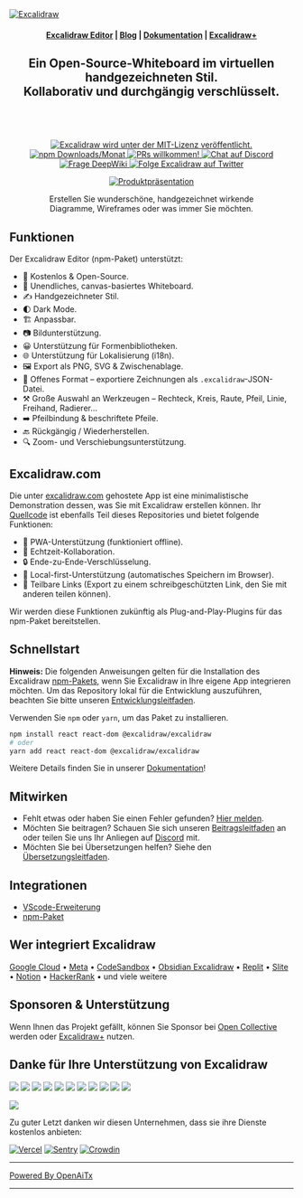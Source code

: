 <a href="https://excalidraw.com/" target="_blank" rel="noopener">
  <picture>
    <source media="(prefers-color-scheme: dark)" alt="Excalidraw" srcset="https://excalidraw.nyc3.cdn.digitaloceanspaces.com/github/excalidraw_github_cover_2_dark.png" />
    <img alt="Excalidraw" src="https://excalidraw.nyc3.cdn.digitaloceanspaces.com/github/excalidraw_github_cover_2.png" />
  </picture>
</a>

<h4 align="center">
  <a href="https://excalidraw.com">Excalidraw Editor</a> |
  <a href="https://plus.excalidraw.com/blog">Blog</a> |
  <a href="https://docs.excalidraw.com">Dokumentation</a> |
  <a href="https://plus.excalidraw.com">Excalidraw+</a>
</h4>

<div align="center">
  <h2>
    Ein Open-Source-Whiteboard im virtuellen handgezeichneten Stil. </br>
    Kollaborativ und durchgängig verschlüsselt. </br>
  <br />
  </h2>
</div>

<br />
<p align="center">
  <a href="https://github.com/excalidraw/excalidraw/blob/master/LICENSE">
    <img alt="Excalidraw wird unter der MIT-Lizenz veröffentlicht." src="https://img.shields.io/badge/license-MIT-blue.svg"  />
  </a>
  <a href="https://www.npmjs.com/package/@excalidraw/excalidraw">
    <img alt="npm Downloads/Monat" src="https://img.shields.io/npm/dm/@excalidraw/excalidraw"  />
  </a>
  <a href="https://docs.excalidraw.com/docs/introduction/contributing">
    <img alt="PRs willkommen!" src="https://img.shields.io/badge/PRs-welcome-brightgreen.svg?style=flat"  />
  </a>
  <a href="https://discord.gg/UexuTaE">
    <img alt="Chat auf Discord" src="https://img.shields.io/discord/723672430744174682?color=738ad6&label=Chat%20on%20Discord&logo=discord&logoColor=ffffff&widge=false"/>
  </a>
  <a href="https://deepwiki.com/excalidraw/excalidraw">
    <img alt="Frage DeepWiki" src="https://deepwiki.com/badge.svg" />
  </a>
  <a href="https://twitter.com/excalidraw">
    <img alt="Folge Excalidraw auf Twitter" src="https://img.shields.io/twitter/follow/excalidraw.svg?label=follow+@excalidraw&style=social&logo=twitter"/>
  </a>
</p>

<div align="center">
  <figure>
    <a href="https://excalidraw.com" target="_blank" rel="noopener">
      <img src="https://excalidraw.nyc3.cdn.digitaloceanspaces.com/github%2Fproduct_showcase.png" alt="Produktpräsentation" />
    </a>
    <figcaption>
      <p align="center">
        Erstellen Sie wunderschöne, handgezeichnet wirkende Diagramme, Wireframes oder was immer Sie möchten.
      </p>
    </figcaption>
  </figure>
</div>

## Funktionen

Der Excalidraw Editor (npm-Paket) unterstützt:

- 💯&nbsp;Kostenlos & Open-Source.
- 🎨&nbsp;Unendliches, canvas-basiertes Whiteboard.
- ✍️&nbsp;Handgezeichneter Stil.
- 🌓&nbsp;Dark Mode.
- 🏗️&nbsp;Anpassbar.
- 📷&nbsp;Bildunterstützung.
- 😀&nbsp;Unterstützung für Formenbibliotheken.
- 🌐&nbsp;Unterstützung für Lokalisierung (i18n).
- 🖼️&nbsp;Export als PNG, SVG & Zwischenablage.
- 💾&nbsp;Offenes Format – exportiere Zeichnungen als `.excalidraw`-JSON-Datei.
- ⚒️&nbsp;Große Auswahl an Werkzeugen – Rechteck, Kreis, Raute, Pfeil, Linie, Freihand, Radierer...
- ➡️&nbsp;Pfeilbindung & beschriftete Pfeile.
- 🔙&nbsp;Rückgängig / Wiederherstellen.
- 🔍&nbsp;Zoom- und Verschiebungsunterstützung.

## Excalidraw.com

Die unter [excalidraw.com](https://excalidraw.com) gehostete App ist eine minimalistische Demonstration dessen, was Sie mit Excalidraw erstellen können. Ihr [Quellcode](https://github.com/excalidraw/excalidraw/tree/master/excalidraw-app) ist ebenfalls Teil dieses Repositories und bietet folgende Funktionen:

- 📡&nbsp;PWA-Unterstützung (funktioniert offline).
- 🤼&nbsp;Echtzeit-Kollaboration.
- 🔒&nbsp;Ende-zu-Ende-Verschlüsselung.
- 💾&nbsp;Local-first-Unterstützung (automatisches Speichern im Browser).
- 🔗&nbsp;Teilbare Links (Export zu einem schreibgeschützten Link, den Sie mit anderen teilen können).

Wir werden diese Funktionen zukünftig als Plug-and-Play-Plugins für das npm-Paket bereitstellen.

## Schnellstart

**Hinweis:** Die folgenden Anweisungen gelten für die Installation des Excalidraw [npm-Pakets](https://www.npmjs.com/package/@excalidraw/excalidraw), wenn Sie Excalidraw in Ihre eigene App integrieren möchten. Um das Repository lokal für die Entwicklung auszuführen, beachten Sie bitte unseren [Entwicklungsleitfaden](https://docs.excalidraw.com/docs/introduction/development).

Verwenden Sie `npm` oder `yarn`, um das Paket zu installieren.

```bash
npm install react react-dom @excalidraw/excalidraw
# oder
yarn add react react-dom @excalidraw/excalidraw
```

Weitere Details finden Sie in unserer [Dokumentation](https://docs.excalidraw.com/docs/@excalidraw/excalidraw/installation)!

## Mitwirken

- Fehlt etwas oder haben Sie einen Fehler gefunden? [Hier melden](https://github.com/excalidraw/excalidraw/issues).
- Möchten Sie beitragen? Schauen Sie sich unseren [Beitragsleitfaden](https://docs.excalidraw.com/docs/introduction/contributing) an oder teilen Sie uns Ihr Anliegen auf [Discord](https://discord.gg/UexuTaE) mit.
- Möchten Sie bei Übersetzungen helfen? Siehe den [Übersetzungsleitfaden](https://docs.excalidraw.com/docs/introduction/contributing#translating).

## Integrationen

- [VScode-Erweiterung](https://marketplace.visualstudio.com/items?itemName=pomdtr.excalidraw-editor)
- [npm-Paket](https://www.npmjs.com/package/@excalidraw/excalidraw)

## Wer integriert Excalidraw

[Google Cloud](https://googlecloudcheatsheet.withgoogle.com/architecture) • [Meta](https://meta.com/) • [CodeSandbox](https://codesandbox.io/) • [Obsidian Excalidraw](https://github.com/zsviczian/obsidian-excalidraw-plugin) • [Replit](https://replit.com/) • [Slite](https://slite.com/) • [Notion](https://notion.so/) • [HackerRank](https://www.hackerrank.com/) • und viele weitere

## Sponsoren & Unterstützung

Wenn Ihnen das Projekt gefällt, können Sie Sponsor bei [Open Collective](https://opencollective.com/excalidraw) werden oder [Excalidraw+](https://plus.excalidraw.com/) nutzen.

## Danke für Ihre Unterstützung von Excalidraw

[<img src="https://opencollective.com/excalidraw/tiers/sponsors/0/avatar.svg?avatarHeight=120"/>](https://opencollective.com/excalidraw/tiers/sponsors/0/website) [<img src="https://opencollective.com/excalidraw/tiers/sponsors/1/avatar.svg?avatarHeight=120"/>](https://opencollective.com/excalidraw/tiers/sponsors/1/website) [<img src="https://opencollective.com/excalidraw/tiers/sponsors/2/avatar.svg?avatarHeight=120"/>](https://opencollective.com/excalidraw/tiers/sponsors/2/website) [<img src="https://opencollective.com/excalidraw/tiers/sponsors/3/avatar.svg?avatarHeight=120"/>](https://opencollective.com/excalidraw/tiers/sponsors/3/website) [<img src="https://opencollective.com/excalidraw/tiers/sponsors/4/avatar.svg?avatarHeight=120"/>](https://opencollective.com/excalidraw/tiers/sponsors/4/website) [<img src="https://opencollective.com/excalidraw/tiers/sponsors/5/avatar.svg?avatarHeight=120"/>](https://opencollective.com/excalidraw/tiers/sponsors/5/website) [<img src="https://opencollective.com/excalidraw/tiers/sponsors/6/avatar.svg?avatarHeight=120"/>](https://opencollective.com/excalidraw/tiers/sponsors/6/website) [<img src="https://opencollective.com/excalidraw/tiers/sponsors/7/avatar.svg?avatarHeight=120"/>](https://opencollective.com/excalidraw/tiers/sponsors/7/website) [<img src="https://opencollective.com/excalidraw/tiers/sponsors/8/avatar.svg?avatarHeight=120"/>](https://opencollective.com/excalidraw/tiers/sponsors/8/website) [<img src="https://opencollective.com/excalidraw/tiers/sponsors/9/avatar.svg?avatarHeight=120"/>](https://opencollective.com/excalidraw/tiers/sponsors/9/website) [<img src="https://opencollective.com/excalidraw/tiers/sponsors/10/avatar.svg?avatarHeight=120"/>](https://opencollective.com/excalidraw/tiers/sponsors/10/website)

<a href="https://opencollective.com/excalidraw#category-CONTRIBUTE" target="_blank"><img src="https://opencollective.com/excalidraw/tiers/backers.svg?avatarHeight=32"/></a>

Zu guter Letzt danken wir diesen Unternehmen, dass sie ihre Dienste kostenlos anbieten:

[![Vercel](./.github/assets/vercel.svg)](https://vercel.com) [![Sentry](./.github/assets/sentry.svg)](https://sentry.io) [![Crowdin](./.github/assets/crowdin.svg)](https://crowdin.com)

---

[Powered By OpenAiTx](https://github.com/OpenAiTx/OpenAiTx)

---